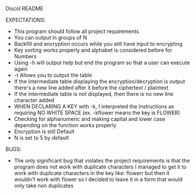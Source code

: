 Discol README

EXPECTATIONS:

- This program should follow all project requirements
- You can output in groups of N
- Backfill and encryption occurs while you still have input to encrypting
- Key sorting works properly and alphabet is considered before for Numbers
- Using -h will output help but end the program so that a user can execute again
- -t Allows you to output the table
- If the intermediate table displaying the encryption/decryption is output
	there's a new line added after it before the ciphertext / plaintext
- If the intermediate table is not displayed, then there is no new line
	character added
- WHEN DECLARING A KEY with -k, I interpreted the instructions as requiring
	NO WHITE SPACE (ex. -kflower means the key is FLOWER)
- Checking for alphanumeric and making capital and lower case depending on the
	function works properly
- Encryption is still Default
- N is set to 5 by default

BUGS:

- The only significant bug that violates the project requirements is that
	the program does not work with duplicate characters
	I managed to get it to work with duplicate characters in the key like:
	flowerr but then it wouldn't work with flower so I decided to leave it in
	a form that would only take non duplicates
